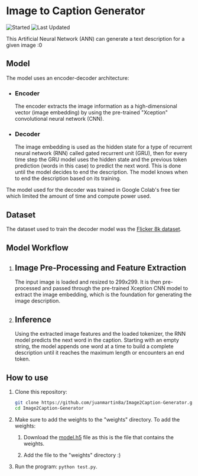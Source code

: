 # Image to Caption Generator
![Started](https://img.shields.io/badge/Started-Jan%202021-blue%20green.svg)
![Last Updated](https://img.shields.io/badge/Last%20Updated-Jan%202021-blue.svg?color=informational)

This Artificial Neural Network (ANN) can generate a text description for a given image :0

## Model
The model uses an encoder-decoder architecture:
  - ### Encoder
    The encoder extracts the image information as a high-dimensional vector (image embedding) by using the pre-trained "Xception" convolutional neural network (CNN).
  - ### Decoder
    The image embedding is used as the hidden state for a type of recurrent neural network (RNN) called gated recurrent unit (GRU), then for every time step the GRU model uses the hidden state and the previous token prediction (words in this case) to predict the next word. This is done until the model decides to end the description. The model knows when to end the description based on its training.

The model used for the decoder was trained in Google Colab's free tier which limited the amount of time and compute power used.

## Dataset
The dataset used to train the decoder model was the [Flicker 8k dataset](https://www.kaggle.com/datasets/adityajn105/flickr8k).

## Model Workflow
  1. ## Image Pre-Processing and Feature Extraction
      The input image is loaded and resized to 299x299. It is then pre-processed and passed through the pre-trained Xception CNN model to extract the image embedding, which is the foundation for generating the image description.
    
   2. ## Inference
      Using the extracted image features and the loaded tokenizer, the RNN model predicts the next word in the caption. Starting with an empty string, the model appends one word at a time to build a complete description until it reaches the maximum length or encounters an end token.

## How to use

  1. Clone this repository:
     ```bash
     git clone https://github.com/juanmartin8a/Image2Caption-Generator.git
     cd Image2Caption-Generator

  2. Make sure to add the weights to the "weights" directory. To add the weights:
     
      1. Download the [model.h5](https://drive.google.com/file/d/1JTPG_yqsB4ToMlAH11jlUaUjPxUhV4Ri/view?usp=sharing) file as this is the file that contains the weights.
     
      2. Add the file to the "weights" directory :)

  3. Run the program: `python test.py`.
